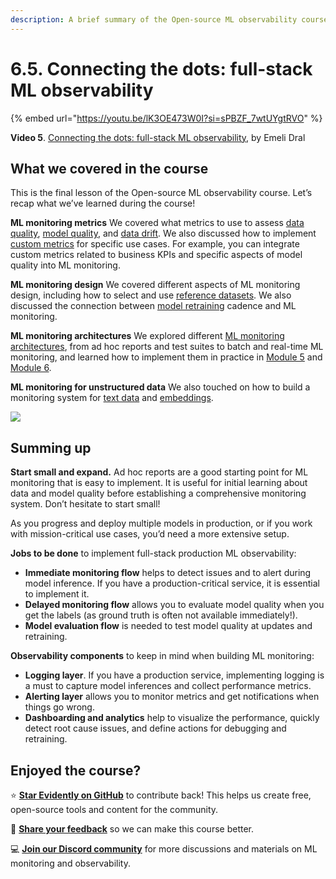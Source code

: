 ```yaml
---
description: A brief summary of the Open-source ML observability course learnings.
---
```


# 6.5. Connecting the dots: full-stack ML observability

{% embed url="https://youtu.be/lK3OE473W0I?si=sPBZF_7wtUYgtRVO" %}

**Video 5**. [Connecting the dots: full-stack ML observability](https://youtu.be/lK3OE473W0I?si=sPBZF_7wtUYgtRVO), by Emeli Dral

## What we covered in the course

This is the final lesson of the Open-source ML observability course. Let’s recap what we’ve learned during the course!

**ML monitoring metrics**
We covered what metrics to use to assess [data quality](https://learn.evidentlyai.com/ml-observability-course/module-2-ml-monitoring-metrics/data-quality-in-ml), [model quality](https://learn.evidentlyai.com/ml-observability-course/module-2-ml-monitoring-metrics/ml-quality-metrics-classification-regression-ranking), and [data drift](https://learn.evidentlyai.com/ml-observability-course/module-2-ml-monitoring-metrics/data-prediction-drift-in-ml). We also discussed how to implement [custom metrics](https://learn.evidentlyai.com/ml-observability-course/module-4-designing-effective-ml-monitoring/custom-metrics-ml-monitoring) for specific use cases. For example, you can integrate custom metrics related to business KPIs and specific aspects of model quality into ML monitoring.

**ML monitoring design**
We covered different aspects of ML monitoring design, including how to select and use [reference datasets](https://learn.evidentlyai.com/ml-observability-course/module-4-designing-effective-ml-monitoring/how-to-choose-reference-dataset-ml-monitoring). We also discussed the connection between [model retraining](https://learn.evidentlyai.com/ml-observability-course/module-4-designing-effective-ml-monitoring/when-to-retrain-ml-models) cadence and ML monitoring.

**ML monitoring architectures**
We explored different [ML monitoring architectures](https://learn.evidentlyai.com/ml-observability-course/module-4-designing-effective-ml-monitoring/choosing-ml-monitoring-deployment-architecture), from ad hoc reports and test suites to batch and real-time ML monitoring, and learned how to implement them in practice in [Module 5](https://learn.evidentlyai.com/ml-observability-course/module-5-ml-pipelines-validation-and-testing) and [Module 6](https://learn.evidentlyai.com/ml-observability-course/module-6-deploying-an-ml-monitoring-dashboard).

**ML monitoring for unstructured data**
We also touched on how to build a monitoring system for [text data](https://learn.evidentlyai.com/ml-observability-course/module-3-ml-monitoring-for-unstructured-data/monitoring-data-drift-on-raw-text-data) and [embeddings](https://learn.evidentlyai.com/ml-observability-course/module-3-ml-monitoring-for-unstructured-data/monitoring-embeddings-drift).

![](<../../../images/202310\_module6.022-min.png>)

## Summing up

**Start small and expand.** Ad hoc reports are a good starting point for ML monitoring that is easy to implement. It is useful for initial learning about data and model quality before establishing a comprehensive monitoring system. Don’t hesitate to start small! 

As you progress and deploy multiple models in production, or if you work with mission-critical use cases, you’d need a more extensive setup.

**Jobs to be done** to implement full-stack production ML observability:
* **Immediate monitoring flow** helps to detect issues and to alert during model inference. If you have a production-critical service, it is essential to implement it. 
* **Delayed monitoring flow** allows you to evaluate model quality when you get the labels (as ground truth is often not available immediately!).
* **Model evaluation flow** is needed to test model quality at updates and retraining.

**Observability components** to keep in mind when building ML monitoring:
* **Logging layer**. If you have a production service, implementing logging is a must to capture model inferences and collect performance metrics.
* **Alerting layer** allows you to monitor metrics and get notifications when things go wrong.
* **Dashboarding and analytics** help to visualize the performance, quickly detect root cause issues, and define actions for debugging and retraining.

## Enjoyed the course?

⭐️ **[Star Evidently on GitHub](https://github.com/evidentlyai/evidently)** to contribute back! This helps us create free, open-source tools and content for the community. 

📌 **[Share your feedback](https://db984wnn7iq.typeform.com/to/IKDoGgKx)** so we can make this course better. 

💻 **[Join our Discord community](https://discord.com/invite/xZjKRaNp8b)** for more discussions and materials on ML monitoring and observability. 
